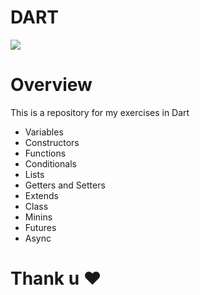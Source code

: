 # DART

<img src="https://venturebeat.com/wp-content/uploads/2019/09/google-dart-flutter.png?w=1200&strip=all" align="center">

# Overview
This is a repository for my exercises in Dart

- Variables
- Constructors
- Functions
- Conditionals
- Lists
- Getters and Setters
- Extends
- Class
- Minins
- Futures
- Async

# Thank u ❤️
